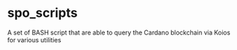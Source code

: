 # spo_scripts
A set of BASH script that are able to query the Cardano blockchain via Koios for various utilities
